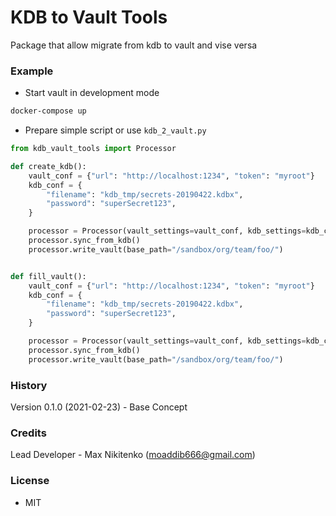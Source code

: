 # KDB to Vault Tools

Package that allow migrate from kdb to vault and vise versa

### Example
- Start vault in development mode
```bash
docker-compose up
```

- Prepare simple script or use `kdb_2_vault.py`

```python
from kdb_vault_tools import Processor

def create_kdb():
    vault_conf = {"url": "http://localhost:1234", "token": "myroot"}
    kdb_conf = {
        "filename": "kdb_tmp/secrets-20190422.kdbx",
        "password": "superSecret123",
    }

    processor = Processor(vault_settings=vault_conf, kdb_settings=kdb_conf)
    processor.sync_from_kdb()
    processor.write_vault(base_path="/sandbox/org/team/foo/")


def fill_vault():
    vault_conf = {"url": "http://localhost:1234", "token": "myroot"}
    kdb_conf = {
        "filename": "kdb_tmp/secrets-20190422.kdbx",
        "password": "superSecret123",
    }

    processor = Processor(vault_settings=vault_conf, kdb_settings=kdb_conf)
    processor.sync_from_kdb()
    processor.write_vault(base_path="/sandbox/org/team/foo/") 
```

### History
Version 0.1.0 (2021-02-23) - Base Concept

### Credits
Lead Developer - Max Nikitenko (moaddib666@gmail.com)

### License
- MIT
